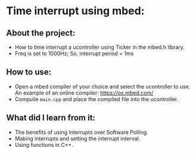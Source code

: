 # Time interrupt using mbed:
## About the project:
- How to time interrupt a ucontroller using Ticker in the mbed.h library.
- Freq is set to 1000Hz; So, interrupt period = 1ms 

## How to use:
- Open a mbed compiler of your choice and select the ucontroller to use. An example of an online compiler: https://os.mbed.com/
- Compuile `main.cpp` and place the compiled file into the ucontroller.

## What did I learn from it:
- The benefits of using Interrupts over Software Polling.
- Making interrupts and setting the interrupt interval.
- Using functions in C++.

